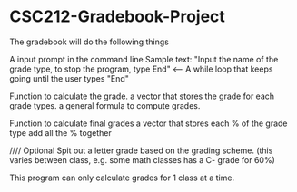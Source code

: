 # CSC212-Gradebook-Project

The gradebook will do the following things

A input prompt in the command line
Sample text: "Input the name of the grade type, to stop the program, type End" <-- A while loop that keeps going until the user types "End"

Function to calculate the grade.
  a vector that stores the grade for each grade types.
  a general formula to compute grades.

Function to calculate final grades
  a vector that stores each % of the grade type
  add all the % together
  
  //// Optional
  Spit out a letter grade based on the grading scheme. (this varies between class, e.g. some math classes has a C- grade for 60%)
  
  This program can only calculate grades for 1 class at a time.

